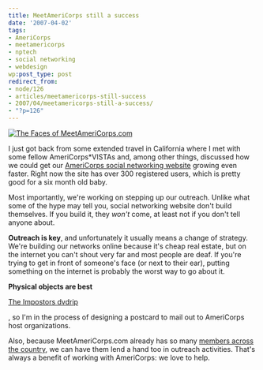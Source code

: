 ```yaml
---
title: MeetAmeriCorps still a success
date: '2007-04-02'
tags:
- AmeriCorps
- meetamericorps
- nptech
- social networking
- webdesign
wp:post_type: post
redirect_from:
- node/126
- articles/meetamericorps-still-success
- 2007/04/meetamericorps-still-a-success/
- "?p=126"
---
```


[ ![The Faces of MeetAmeriCorps.com](http://farm1.static.flickr.com/235/444085635_15a71d43c8.jpg) ](http://www.flickr.com/photos/bensheldon/444085635/ "Photo Sharing")

I just got back from some extended travel in California where I met with some fellow AmeriCorps\*VISTAs and, among other things, discussed how we could get our [AmeriCorps social networking website](http://meetamericorps.com) growing even faster. Right now the site has over 300 registered users, which is pretty good for a six month old baby.

Most importantly, we're working on stepping up our outreach. Unlike what some of the hype may tell you, social networking website don't build themselves. If you build it, they _won't_ come, at least not if you don't tell anyone about.

**Outreach is key**, and unfortunately it usually means a change of strategy. We're building our networks online because it's cheap real estate, but on the internet you can't shout very far and most people are deaf. If you're trying to get in front of someone's face (or next to their ear), putting something on the internet is probably the worst way to go about it.

**Physical objects are best**

[The Impostors dvdrip](http://time-travel.com/?the_impostors)

, so I'm in the process of designing a postcard to mail out to AmeriCorps host organizations.

Also, because MeetAmeriCorps.com already has so many [members across the country](http://meetamericorps.com/map), we can have them lend a hand too in outreach activities. That's always a benefit of working with AmeriCorps: we love to help.

